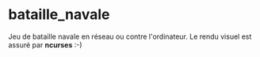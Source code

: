# bataille_navale

Jeu de bataille navale en réseau ou contre l'ordinateur.
Le rendu visuel est assuré par **ncurses** :-)

